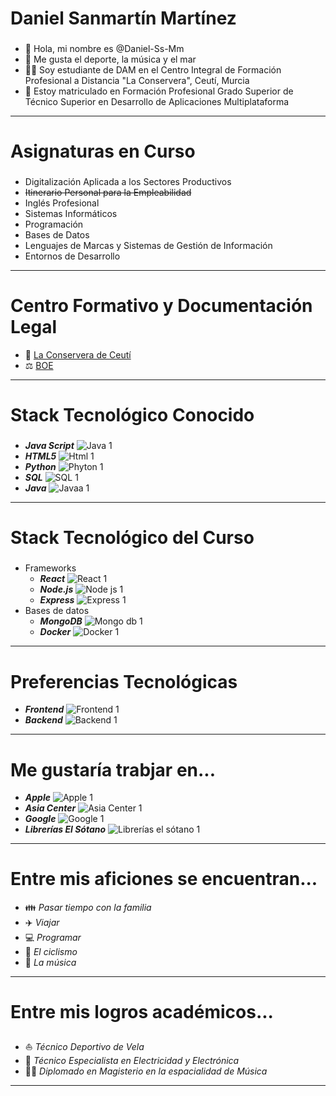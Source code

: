 # Daniel Sanmartín Martínez
###
- 👋 Hola, mi nombre es @Daniel-Ss-Mm
- 👀 Me gusta el deporte, la música y el mar
- 👨‍🎓 Soy estudiante de DAM en el Centro Integral de Formación Profesional a Distancia "La Conservera", Ceutí, Murcia
- 📖 Estoy matriculado en Formación Profesional Grado Superior de Técnico Superior en Desarrollo de Aplicaciones Multiplataforma
---
# Asignaturas en Curso
###
  - Digitalización Aplicada a los Sectores Productivos
  - ~~Itinerario Personal para la Empleabilidad~~
  - Inglés Profesional
  - Sistemas Informáticos
  - Programación
  - Bases de Datos
  - Lenguajes de Marcas y Sistemas de Gestión de Información
  - Entornos de Desarrollo
---
# Centro Formativo y Documentación Legal
- 🏫 [La Conservera de Ceutí](https://sites.google.com/view/fplaconservera)
- ⚖️ [BOE](https://www.boe.es/eli/es/lo/2022/03/31/3/dof/spa/pdf)
---
# Stack Tecnológico Conocido
###
- ***Java Script*** ![Java 1](https://github.com/user-attachments/assets/52d339db-c87c-4429-baad-4db210d5ef77)
- ***HTML5*** ![Html 1](https://github.com/user-attachments/assets/df7b21fe-174f-4434-a23a-305603cd585a)
- ***Python*** ![Phyton 1](https://github.com/user-attachments/assets/40c9370c-33d8-405a-ab54-6743e8c62063)
- ***SQL*** ![SQL 1](https://github.com/user-attachments/assets/5ffbc352-e22d-4f87-8200-2bb9af821f24)
- ***Java*** ![Javaa 1](https://github.com/user-attachments/assets/ef2f3ab9-8537-43b3-b800-4f0e97488313)
---
# Stack Tecnológico del Curso
###
- Frameworks
  - ***React*** ![React 1](https://github.com/user-attachments/assets/dafcf1b7-8b88-4a6a-99de-44bbe0167768)
  - ***Node.js*** ![Node js 1](https://github.com/user-attachments/assets/c52ebf09-3e85-4203-85b2-99c95926191a)
  - ***Express*** ![Express 1](https://github.com/user-attachments/assets/f4f17689-b53d-47f1-9bb5-704fae7df8e0)
- Bases de datos
  - ***MongoDB*** ![Mongo db 1](https://github.com/user-attachments/assets/bae4394e-29cf-4c2f-b50a-54d607652bcd)
  - ***Docker*** ![Docker 1](https://github.com/user-attachments/assets/7a7208f6-6504-4e31-b1ac-ef24f8cc38c1)
---
# Preferencias Tecnológicas
- ***Frontend*** ![Frontend 1](https://github.com/user-attachments/assets/6415c49c-0e5d-40b6-bc7c-819fd26a954c)
- ***Backend*** ![Backend 1](https://github.com/user-attachments/assets/6ee32249-a760-4727-a8cc-37a8a223ebba)
---
# Me gustaría trabjar en...
- ***Apple*** ![Apple 1](https://github.com/user-attachments/assets/de77dc20-5c6a-412b-a078-88f1ed849489)
- ***Asia Center*** ![Asia Center 1](https://github.com/user-attachments/assets/fd2247bc-86c5-4844-9c56-b840a8f1e23e)
- ***Google*** ![Google 1](https://github.com/user-attachments/assets/46adcbe4-9559-43c0-b442-307cc3092bf2)
- ***Librerías El Sótano*** ![Librerías el sótano 1](https://github.com/user-attachments/assets/ea46e019-33fa-4209-b0de-feab754452f0)
---
# Entre mis aficiones se encuentran...
- 👪 *Pasar tiempo con la familia*
- ✈️ *Viajar*
- 💻 *Programar*
- 🚵 *El ciclismo*
- 🎵 *La música*
---
# Entre mis logros académicos...
###
- ⛵ *Técnico Deportivo de Vela*
- 🔌 *Técnico Especialista en Electricidad y Electrónica*
- 👨‍🏫 *Diplomado en Magisterio en la espacialidad de Música*
---
<!---
Daniel-Ss-Mm/Daniel-Ss-Mm is a ✨ special ✨ repository because its `README.md` (this file) appears on your GitHub profile.
You can click the Preview link to take a look at your changes.
--->
